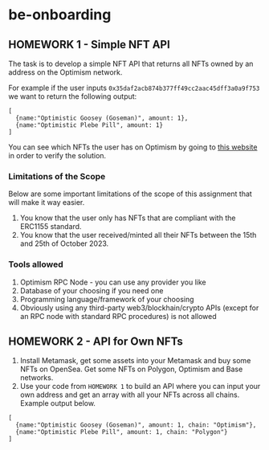 # be-onboarding

## HOMEWORK 1 - Simple NFT API

The task is to develop a simple NFT API that returns all NFTs owned by an address on the Optimism network.

For example if the user inputs `0x35daf2acb874b377ff49cc2aac45dff3a0a9f753` we want to return the following output:

```
[
  {name:"Optimistic Goosey (Goseman)", amount: 1},
  {name:"Optimistic Plebe Pill", amount: 1}
]
```

You can see which NFTs the user has on Optimism by going to [this website](https://zora.co/0x35daf2acb874b377ff49cc2aac45dff3a0a9f753?enjoy=collected) in order to verify the solution.


### Limitations of the Scope

Below are some important limitations of the scope of this assignment that will make it way easier.

1. You know that the user only has NFTs that are compliant with the ERC1155 standard.
2. You know that the user received/minted all their NFTs between the 15th and 25th of October 2023.

### Tools allowed

1. Optimism RPC Node - you can use any provider you like
2. Database of your choosing if you need one
3. Programming language/framework of your choosing
4. Obviously using any third-party web3/blockhain/crypto APIs (except for an RPC node with standard RPC procedures) is not allowed


## HOMEWORK 2 - API for Own NFTs

1. Install Metamask, get some assets into your Metamask and buy some NFTs on OpenSea. Get some NFTs on Polygon, Optimism and Base networks.
2. Use your code from `HOMEWORK 1` to build an API where you can input your own address and get an array with all your NFTs across all chains. Example output below.

```
[
  {name:"Optimistic Goosey (Goseman)", amount: 1, chain: "Optimism"},
  {name:"Optimistic Plebe Pill", amount: 1, chain: "Polygon"}
]
```
